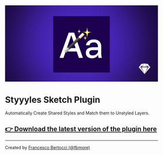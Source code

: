 ![](/Images/Cover.png)
# Styyyles Sketch Plugin
 Automatically Create Shared Styles and Match them to Unstyled Layers.


## [👉 Download the latest version of the plugin here](https://github.com/fbmore/Styyyles-Sketch-Plugin/raw/main/Styyyles.sketchplugin.zip)

---

Created by [Francesco Bertocci (@fbmore)](https://github.com/fbmore/)
